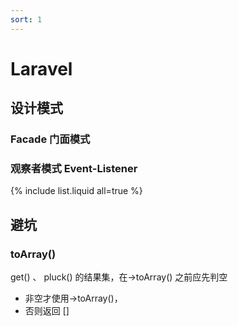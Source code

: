```yaml
---
sort: 1
---
```


# Laravel

## 设计模式
### Facade 门面模式

### 观察者模式 Event-Listener


{% include list.liquid all=true %}

## 避坑
### toArray()

get() 、 pluck() 的结果集，在->toArray() 之前应先判空
* 非空才使用->toArray()，
* 否则返回 []
